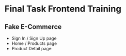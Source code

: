 # Final Task Frontend Training
## Fake E-Commerce
- Sign In / Sign Up page
- Home / Products page
- Product Detail page